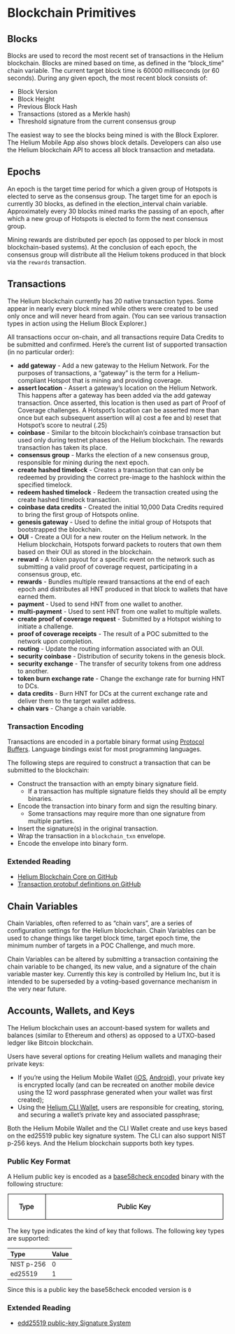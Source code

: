 # Blockchain Primitives

## Blocks

Blocks are used to record the most recent set of transactions in the Helium blockchain. Blocks are mined based on time, as defined in the “block\_time” chain variable. The current target block time is 60000 milliseconds \(or 60 seconds\). During any given epoch, the most recent block consists of:

* Block Version
* Block Height 
* Previous Block Hash
* Transactions \(stored as a Merkle hash\)
* Threshold signature from the current consensus group

The easiest way to see the blocks being mined is with the Block Explorer. The Helium Mobile App also shows block details. Developers can also use the Helium blockchain API to access all block transaction and metadata.

## Epochs

An epoch is the target time period for which a given group of Hotspots is elected to serve as the consensus group. The target time for an epoch is currently 30 blocks, as defined in the election\_interval chain variable. Approximately every 30 blocks mined marks the passing of an epoch, after which a new group of Hotspots is elected to form the next consensus group.

Mining rewards are distributed per epoch \(as opposed to per block in most blockchain-based systems\). At the conclusion of each epoch, the consensus group will distribute all the Helium tokens produced in that block via the `rewards` transaction.

## Transactions

The Helium blockchain currently has 20 native transaction types. Some appear in nearly every block mined while others were created to be used only once and will never heard from again. \(You can see various transaction types in action using the Helium Block Explorer.\)

All transactions occur on-chain, and all transactions require Data Credits to be submitted and confirmed. Here’s the current list of supported transaction \(in no particular order\):

* **add gateway** - Add a new gateway to the Helium Network. For the purposes of transactions, a “gateway” is the term for a Helium-compliant Hotspot that is mining and providing coverage. 
* **assert location** - Assert a gateway’s location on the Helium Network. This happens after a gateway has been added via the add gateway transaction. Once asserted, this location is then used as part of Proof of Coverage challenges. A Hotspot’s location can be asserted more than once but each subsequent assertion will a\) cost a fee and b\) reset that Hotspot’s score to neutral \(.25\)  
* **coinbase** - Similar to the bitcoin blockchain’s coinbase transaction but used only during testnet phases of the Helium blockchain. The rewards transaction has taken its place.
* **consensus group** - Marks the election of a new consensus group, responsible for mining during the next epoch.
* **create hashed timelock** - Creates a transaction that can only be redeemed by providing the correct pre-image to the hashlock within the specified timelock. 
* **redeem hashed timelock** - Redeem the transaction created using the create hashed timelock transaction. 
* **coinbase data credits** - Created the initial 10,000 Data Credits required to bring the first group of Hotspots online. 
* **genesis gateway** - Used to define the initial group of Hotspots that bootstrapped the blockchain. 
* **OUI** - Create a OUI for a new router on the Helium network. In the Helium blockchain, Hotspots forward packets to routers that own them based on their OUI as stored in the blockchain.  
* **reward** - A token payout for a specific event on the network such as submitting a valid proof of coverage request, participating in a consensus group, etc. 
* **rewards** -  Bundles multiple reward transactions at the end of each epoch and distributes all HNT produced in that block to wallets that have earned them. 
* **payment** - Used to send HNT from one wallet to another.
* **multi-payment** - Used to sent HNT from one wallet to multiple wallets. 
* **create proof of coverage request** - Submitted by a Hotspot wishing to initiate a challenge. 
* **proof of coverage receipts** - The result of a POC submitted to the network upon completion. 
* **routing** - Update the routing information associated with an OUI.
* **security coinbase** - Distribution of security tokens in the genesis block. 
* **security exchange** - The transfer of security tokens from one address to another. 
* **token burn exchange rate** - Change the exchange rate for burning HNT to DCs. 
* **data credits** - Burn HNT for DCs at the current exchange rate and deliver them to the target wallet address.
* **chain vars** - Change a chain variable. 

### Transaction Encoding

Transactions are encoded in a portable binary format using [Protocol Buffers](https://developers.google.com/protocol-buffers). Language bindings exist for most programming languages.

The following steps are required to construct a transaction that can be submitted to the blockchain:

* Construct the transaction with an empty binary signature field. 
  * If a transaction has multiple signature fields they should all be empty binaries.
* Encode the transaction into binary form and sign the resulting binary. 
  * Some transactions may require more than one signature from multiple parties.
* Insert the signature\(s\) in the original transaction.
* Wrap the transaction in a `blockchain_txn` envelope.
* Encode the envelope into binary form.

### Extended Reading

* [Helium Blockchain Core on GitHub](https://github.com/helium/blockchain-core)
* [Transaction protobuf definitions on GitHub](https://github.com/helium/proto)

## Chain Variables

Chain Variables, often referred to as “chain vars”, are a series of configuration settings for the Helium blockchain. Chain Variables can be used to change things like target block time, target epoch time, the minimum number of targets in a POC Challenge, and much more.

Chain Variables can be altered by submitting a transaction containing the chain variable to be changed, its new value, and a signature of the chain variable master key. Currently this key is controlled by Helium Inc, but it is intended to be superseded by a voting-based governance mechanism in the very near future.

## Accounts, Wallets, and Keys

The Helium blockchain uses an account-based system for wallets and balances \(similar to Ethereum and others\) as opposed to a UTXO-based ledger like Bitcoin blockchain.

Users have several options for creating Helium wallets and managing their private keys:

* If you’re using the Helium Mobile Wallet \([iOS](https://apps.apple.com/app/id1450463605), [Android](https://play.google.com/store/apps/details?id=com.helium.wallet&hl=en_US)\), your private key is encrypted locally \(and can be recreated on another mobile device using the 12 word passphrase generated when your wallet was first created\);
* Using the [Helium CLI Wallet](https://github.com/helium/helium-wallet-rs), users are responsible for creating, storing, and securing a wallet’s private key and associated passphrase;

Both the Helium Mobile Wallet and the CLI Wallet create and use keys based on the ed25519 public key signature system. The CLI can also support NIST p-256 keys. And the Helium blockchain supports both key types.

### Public Key Format

A Helium public key is encoded as a [base58check encoded](https://en.bitcoin.it/wiki/Base58Check_encoding#Creating_a_Base58Check_string) binary with the following structure:

![](../.gitbook/assets/key_encoding.png)

The key type indicates the kind of key that follows. The following key types are supported:

| Type | Value |
| :--- | :--- |
| NIST p-256 | 0 |
| ed25519 | 1 |

Since this is a public key the base58check encoded version is `0`

### Extended Reading

* [edd25519 public-key Signature System](https://ed25519.cr.yp.to/)

